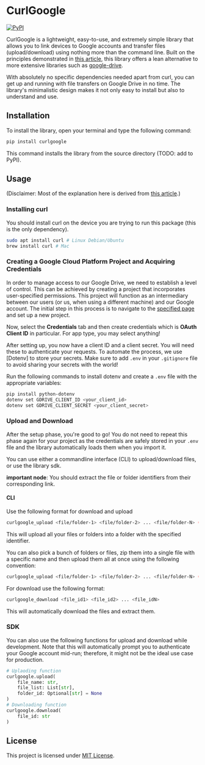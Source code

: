# CurlGoogle
[![PyPI](https://img.shields.io/pypi/v/curlgoogle.svg?color=green)](https://pypi.org/project/curlgoogle/)

CurlGoogle is a lightweight, easy-to-use, and extremely simple library that allows you to link devices to Google accounts and transfer files (upload/download) using nothing more than the command line. Built on the principles demonstrated in [this article](https://towardsdatascience.com/uploading-files-to-google-drive-directly-from-the-terminal-using-curl-2b89db28bb06), this library offers a lean alternative to more extensive libraries such as [google-drive](https://pypi.org/project/google-drive/). 

With absolutely no specific dependencies needed apart from curl, you can get up and running with file transfers on Google Drive in no time. The library's minimalistic design makes it not only easy to install but also to understand and use.

## Installation
To install the library, open your terminal and type the following command:

```bash
pip install curlgoogle
```
This command installs the library from the source directory (TODO: add to PyPI).

## Usage

(Disclaimer: Most of the explanation here is derived from [this article](https://towardsdatascience.com/uploading-files-to-google-drive-directly-from-the-terminal-using-curl-2b89db28bb06).)

### Installing curl

You should install curl on the device you are trying to run this package (this is the only dependency).
```bash
sudo apt install curl # Linux Debian/Ubuntu
brew install curl # Mac
```
### Creating a Google Cloud Platform Project and Acquiring Credentials
In order to manage access to our Google Drive, we need to establish a level of control. This can be achieved by creating a project that incorporates user-specified permissions. This project will function as an intermediary between our users (or us, when using a different machine) and our Google account. The initial step in this process is to navigate to the [specified page](https://console.developers.google.com/apis/credentials?pli=1) and set up a new project.

Now, select the **Credentials** tab and then create credentials which is **OAuth Client ID** in particular. For app type, you may select anything! 

After setting up, you now have a client ID and a client secret. You will need these to authenticate your requests. To automate the process, we use [Dotenv] to store your secrets. Make sure to add `.env` in your `.gitignore` file to avoid sharing your secrets with the world!

Run the following commands to install dotenv and create a `.env` file with the appropriate variables:

```bash
pip install python-dotenv
dotenv set GDRIVE_CLIENT_ID <your_client_id>
dotenv set GDRIVE_CLIENT_SECRET <your_client_secret>
```

### Upload and Download

After the setup phase, you're good to go! You do not need to repeat this phase again for your project as the credentials are safely stored in your `.env` file and the library automatically loads them when you import it.

You can use either a commandline interface (CLI) to upload/download files, or use the library sdk. 

**important node**: You should extract the file or folder identifiers from their corresponding link.

#### CLI

Use the following format for download and upload
```bash
curlgoogle_upload <file/folder-1> <file/folder-2> ... <file/folder-N> (optional)<folder_id>
```
This will upload all your files or folders into a folder with the specified identifier.

You can also pick a bunch of folders or files, zip them into a single file with a specific name and then upload them all at once using the following convention:

```bash
curlgoogle_upload <file/folder-1> <file/folder-2> ... <file/folder-N> (optional)<folder_id> -m -n <zip_file_name>
```

For download use the following format:
```bash
curlgoogle_download <file_id1> <file_id2> ... <file_idN>
```
This will automatically download the files and extract them.

### SDK

You can also use the following functions for upload and download while development. Note that this will automatically prompt you to authenticate your Google account mid-run; therefore, it might not be the ideal use case for production.

```python
# Uplaoding function
curlgoogle.upload(
    file_name: str, 
    file_list: List[str], 
    folder_id: Optional[str] = None
)
# Downloading function
curlgoogle.download(
    file_id: str
)
```

## License
This project is licensed under [MIT License](./LICENSE).
